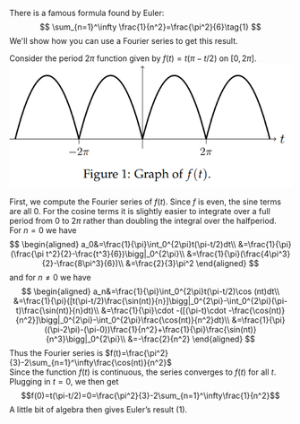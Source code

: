 There is a famous formula found by Euler:
$$
\sum_{n=1}^\infty \frac{1}{n^2}=\frac{\pi^2}{6}\tag{1}
$$
We'll show how you can use a Fourier series to get this result.

Consider the period $2\pi$ function given by $f(t)=t(\pi-t/2)$ on $[0,2\pi]$.  
![](pic230701.png)

First, we compute the Fourier series of $f(t)$. Since $f$ is even, the sine terms are all 0. For the cosine terms it is slightly easier to integrate over a full period from 0 to $2\pi$ rather than doubling the integral over the halfperiod.  
For $n = 0$ we have
$$
\begin{aligned}
a_0&=\frac{1}{\pi}\int_0^{2\pi}t(\pi-t/2)dt\\
&=\frac{1}{\pi}(\frac{\pi t^2}{2}-\frac{t^3}{6})\bigg|_0^{2\pi}\\
&=\frac{1}{\pi}(\frac{4\pi^3}{2}-\frac{8\pi^3}{6})\\
&=\frac{2}{3}\pi^2
\end{aligned}
$$
and for $n\neq 0$ we have
$$
\begin{aligned}
a_n&=\frac{1}{\pi}\int_0^{2\pi}t(\pi-t/2)\cos (nt)dt\\
&=\frac{1}{\pi}([t(\pi-t/2)\frac{\sin(nt)}{n}]\bigg|_0^{2\pi}-\int_0^{2\pi}(\pi-t)\frac{\sin(nt)}{n}dt)\\
&=\frac{1}{\pi}\cdot -([(\pi-t)\cdot -\frac{\cos(nt)}{n^2}]\bigg|_0^{2\pi}-\int_0^{2\pi}\frac{\cos(nt)}{n^2}dt)\\
&=\frac{1}{\pi}((\pi-2\pi)-(\pi-0))\frac{1}{n^2}+\frac{1}{\pi}\frac{\sin(nt)}{n^3}\bigg|_0^{2\pi}\\
&=-\frac{2}{n^2}
\end{aligned}
$$
Thus the Fourier series is $f(t)=\frac{\pi^2}{3}-2\sum_{n=1}^\infty\frac{\cos(nt)}{n^2}$  
Since the function $f(t)$ is continuous, the series converges to $f(t)$ for all $t$.  
Plugging in $t = 0$, we then get
$$f(0)=t(\pi-t/2)=0=\frac{\pi^2}{3}-2\sum_{n=1}^\infty\frac{1}{n^2}$$
A little bit of algebra then gives Euler’s result $(1)$.
